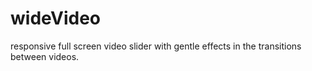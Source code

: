 wideVideo
=========

responsive full screen video slider with gentle effects in the transitions between videos.
